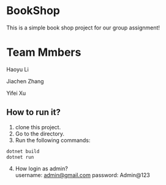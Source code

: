 # BookShop  
This is a simple book shop project for our group assignment!

# Team Mmbers
Haoyu Li

Jiachen Zhang

Yifei Xu
  
## How to run it?  
1. clone this project.
2. Go to the directory.
3. Run the following commands:
  
```bash
dotnet build
dotnet run
```
  
4. How login as admin?  
     username: admin@gmail.com
     password: Admin@123
